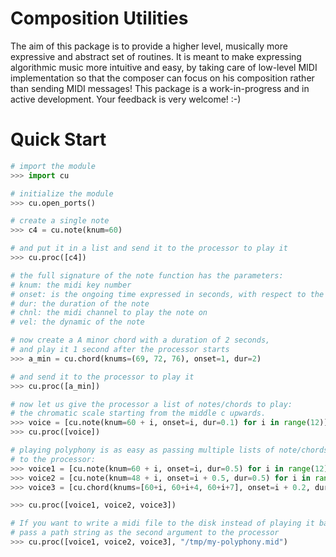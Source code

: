 # Composition Utilities

The aim of this package is to provide a higher level, musically more expressive and abstract set of routines.
It is meant to make expressing algorithmic music more intuitive and easy, by taking care of low-level MIDI implementation
so that the composer can focus on his composition rather than sending MIDI messages!
This package is a work-in-progress and in active development. Your feedback is very welcome! :-)

# Quick Start

```python
# import the module
>>> import cu

# initialize the module
>>> cu.open_ports()

# create a single note
>>> c4 = cu.note(knum=60)

# and put it in a list and send it to the processor to play it
>>> cu.proc([c4])

# the full signature of the note function has the parameters:
# knum: the midi key number
# onset: is the ongoing time expressed in seconds, with respect to the process start time 0 (default is 0, which means now)
# dur: the duration of the note
# chnl: the midi channel to play the note on
# vel: the dynamic of the note

# now create a A minor chord with a duration of 2 seconds, 
# and play it 1 second after the processor starts
>>> a_min = cu.chord(knums=(69, 72, 76), onset=1, dur=2)

# and send it to the processor to play it
>>> cu.proc([a_min])

# now let us give the processor a list of notes/chords to play:
# the chromatic scale starting from the middle c upwards.
>>> voice = [cu.note(knum=60 + i, onset=i, dur=0.1) for i in range(12)]
>>> cu.proc([voice])

# playing polyphony is as easy as passing multiple lists of note/chords
# to the processor:
>>> voice1 = [cu.note(knum=60 + i, onset=i, dur=0.5) for i in range(12)]
>>> voice2 = [cu.note(knum=48 + i, onset=i + 0.5, dur=0.5) for i in range(12)]
>>> voice3 = [cu.chord(knums=[60+i, 60+i+4, 60+i+7], onset=i + 0.2, dur=0.5) for i in range(12)]

>>> cu.proc([voice1, voice2, voice3])

# If you want to write a midi file to the disk instead of playing it back
# pass a path string as the second argument to the processor
>>> cu.proc([voice1, voice2, voice3], "/tmp/my-polyphony.mid")
```
